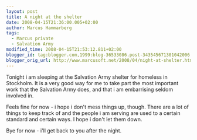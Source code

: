 ```yaml
---
layout: post
title: A night at the shelter
date: 2008-04-15T21:36:00.005+02:00
author: Marcus Hammarberg
tags:
  - Marcus private
  - Salvation Army
modified_time: 2008-04-15T21:53:12.811+02:00
blogger_id: tag:blogger.com,1999:blog-36533086.post-343545671301042006
blogger_orig_url: http://www.marcusoft.net/2008/04/night-at-shelter.html
---
```


Tonight i am sleeping at the Salvation Army shelter for homeless in
Stockholm. It is a very good way for me to take part the most important
work that the Salvation Army does, and that i am embarrising seldom
involved in.

Feels fine for now - i hope i don't mess things up, though. There are a
lot of things to keep track of and the people i am serving are used to a
certain standard and certain ways. I hope i don't let them down.

Bye for now - i'll get back to you after the night.
